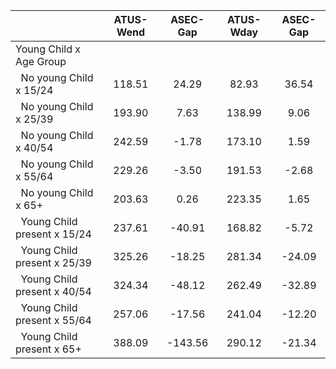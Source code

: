 
|                      |    ATUS-Wend |     ASEC-Gap |    ATUS-Wday |     ASEC-Gap |
| -------------------- | :----------: | :----------: | :----------: | :----------: |
| Young Child x Age Group |              |              |              |              |
| &nbsp;&nbsp;No young Child x 15/24 |       118.51 |        24.29 |        82.93 |        36.54 |
| &nbsp;&nbsp;No young Child x 25/39 |       193.90 |         7.63 |       138.99 |         9.06 |
| &nbsp;&nbsp;No young Child x 40/54 |       242.59 |        -1.78 |       173.10 |         1.59 |
| &nbsp;&nbsp;No young Child x 55/64 |       229.26 |        -3.50 |       191.53 |        -2.68 |
| &nbsp;&nbsp;No young Child x 65+ |       203.63 |         0.26 |       223.35 |         1.65 |
| &nbsp;&nbsp;Young Child present x 15/24 |       237.61 |       -40.91 |       168.82 |        -5.72 |
| &nbsp;&nbsp;Young Child present x 25/39 |       325.26 |       -18.25 |       281.34 |       -24.09 |
| &nbsp;&nbsp;Young Child present x 40/54 |       324.34 |       -48.12 |       262.49 |       -32.89 |
| &nbsp;&nbsp;Young Child present x 55/64 |       257.06 |       -17.56 |       241.04 |       -12.20 |
| &nbsp;&nbsp;Young Child present x 65+ |       388.09 |      -143.56 |       290.12 |       -21.34 |

